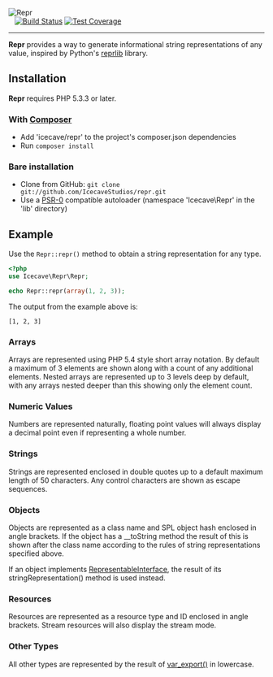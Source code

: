 ![Repr](http://icecave.com.au/assets/img/project-icons/icon-repr.png)<br>&nbsp;&nbsp;
[![Build Status](https://api.travis-ci.org/IcecaveStudios/repr.png)](http://travis-ci.org/IcecaveStudios/repr)
[![Test Coverage](http://icecave.com.au/repr/coverage-report/coverage.png)](http://icecave.com.au/repr/coverage-report/index.html)

---

**Repr** provides a way to generate informational string representations of any value, inspired by Python's [reprlib](http://docs.python.org/release/3.1.5/library/reprlib.html) library.

## Installation

**Repr** requires PHP 5.3.3 or later.

### With [Composer](http://getcomposer.org/)

* Add 'icecave/repr' to the project's composer.json dependencies
* Run `composer install`

### Bare installation

* Clone from GitHub: `git clone git://github.com/IcecaveStudios/repr.git`
* Use a [PSR-0](https://github.com/php-fig/fig-standards/blob/master/accepted/PSR-0.md)
  compatible autoloader (namespace 'Icecave\Repr' in the 'lib' directory)

## Example

Use the ```Repr::repr()``` method to obtain a string representation for any type.

```php
<?php
use Icecave\Repr\Repr;

echo Repr::repr(array(1, 2, 3));
```

The output from the example above is:

```
[1, 2, 3]
```

### Arrays

Arrays are represented using PHP 5.4 style short array notation. By default a maximum of 3 elements are shown along with a count of any additional elements.
Nested arrays are represented up to 3 levels deep by default, with any arrays nested deeper than this showing only the element count.

### Numeric Values

Numbers are represented naturally, floating point values will always display a decimal point even if representing a whole number.

### Strings

Strings are represented enclosed in double quotes up to a default maximum length of 50 characters. Any control characters are shown as escape sequences.

### Objects

Objects are represented as a class name and SPL object hash enclosed in angle brackets. If the object has a __toString method the result of this is shown after the class name according to the rules of string representations specified above.

If an object implements [RepresentableInterface](/IcecaveStudios/repr/blob/master/lib/Icecave/Repr/RepresentableInterface.php), the result of its stringRepresentation() method is used instead.

### Resources

Resources are represented as a resource type and ID enclosed in angle brackets. Stream resources will also display the stream mode.

### Other Types

All other types are represented by the result of [var_export()](http://php.net/manual/en/function.var-export.php) in lowercase.
